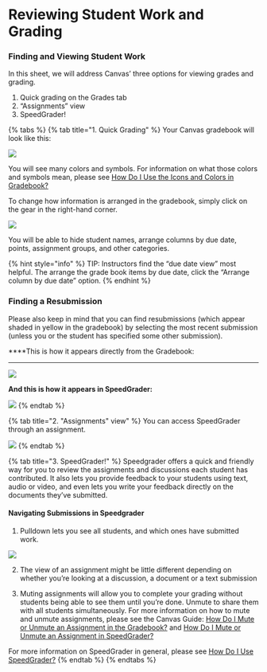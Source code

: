 # Reviewing Student Work and Grading

### Finding and Viewing Student Work 

In this sheet, we will address Canvas’ three options for viewing grades and grading.

1. Quick grading on the Grades tab
2. “Assignments” view
3. SpeedGrader!

{% tabs %}
{% tab title="1. Quick Grading" %}
Your Canvas gradebook will look like this:

![](https://lh3.googleusercontent.com/DiwPz5h3f6dEumZwuf5x10XTV4LsEmHSuxbscXBrz6z7LD2MVoA0p4qFayAlzcDx6FTkyMXyClaKAv8Qk77NEdp-Wiz7PvmIVjD8IdCIOD7pROG2xLCoXE8PDcTPFpDKamC-jq-m)

You will see many colors and symbols. For information on what those colors and symbols mean, please see [How Do I Use the Icons and Colors in Gradebook?](https://community.canvaslms.com/docs/DOC-13020-415295583)

To change how information is arranged in the gradebook, simply click on the gear in the right-hand corner.

![](https://lh3.googleusercontent.com/P5matLGe-veFOThD8ZRlmULTx5Zn4NNQyTz_3MtAZbM75_CTd9UiaOuz0z9e61TpP6mVCULaMVN0qa_WTaa1RhQOMkIQFb0S856zCZ0zCBopSUn6Cb7LJBfWY6VtNzBbSjLdG7og)

  
You will be able to hide student names, arrange columns by due date, points, assignment groups, and other categories.

{% hint style="info" %}
TIP: Instructors find the “due date view” most helpful. The arrange the grade book items by due date, click the “Arrange column by due date” option.
{% endhint %}

### Finding a Resubmission 

Please also keep in mind that you can find resubmissions \(which appear shaded in yellow in the gradebook\) by selecting the most recent submission \(unless you or the student has specified some other submission\).  
  
****This is how it appears directly from the Gradebook:  
  
****

![](https://lh4.googleusercontent.com/nqfU7LZ7zGSgo0KIminozfaD3MyS4SYmRJqn-x4WQ6MBWwI4qWE10ZsajHWzhi2kAQW2D7qWrXGcOBU0vrlmBFZ19XsDwxza_u-kV0llj7mxq1c5CWTno8x27EQW4XiHGvYnsUBB)

**And this is how it appears in SpeedGrader:**  


![](https://lh3.googleusercontent.com/ASFHF-OG2YYHN8N7xdYHRkcPk2mISy7M3R8V9q1csdHN3vlPUpykxewK8Nr6gXQkVVkqBdNpApzQZHog8i9GKPbs1GIQpLACETiTFflC2CI0_DX7Z0we8FDCWn5N-StxX7sZz1MS)
{% endtab %}

{% tab title="2. \"Assignments\" view" %}
You can access SpeedGrader through an assignment.

![](https://lh6.googleusercontent.com/ILaXfx0rm4SuDBEGvv9KZuB_SPsC9rZgqL08soLAay44OrUCHl7a4jP09WUzbvZ5KTsOGN-3HXqSrnTLY0xqa1XiPa6A3uxelxoFT-crRf7Qsf--cJBBcKnTdt-pOBaF8O4bZRSZ)
{% endtab %}

{% tab title="3. SpeedGrader!" %}
Speedgrader offers a quick and friendly way for you to review the assignments and discussions each student has contributed.  It also lets you provide feedback to your students using text, audio or video, and even lets you write your feedback directly on the documents they’ve submitted.

#### Navigating Submissions in Speedgrader

1. Pulldown lets you see all students, and which ones have submitted work.

![](https://lh5.googleusercontent.com/YSxee3x4V1V_bSQ5hp-aJAdW24k_fH39NUAwZ6LrWcsmAqrFhZSbAKNaBdx21ZIhm1FK-j1SA4xRP1yemCbK2ofg7h43wbeb9Yh3ZOsye3c1WYZTmrHnV_binAWG7QnC8zFNWcd6)



2. The view of an assignment might be little different depending on whether you’re looking at a discussion, a document or a text submission  

3. Muting assignments will allow you to complete your grading without students being able to see them until you’re done.  Unmute to share them with all students simultaneously. For more information on how to mute and unmute assignments, please see the Canvas Guide: [How Do I Mute or Unmute an Assignment in the Gradebook?](https://community.canvaslms.com/docs/DOC-12961-4152724339)  and [How Do I Mute or Unmute an Assignment in SpeedGrader?](https://community.canvaslms.com/docs/DOC-12965-4152724338)

For more information on SpeedGrader in general, please see [How Do I Use SpeedGrader?](https://community.canvaslms.com/docs/DOC-12774-415255021)
{% endtab %}
{% endtabs %}

